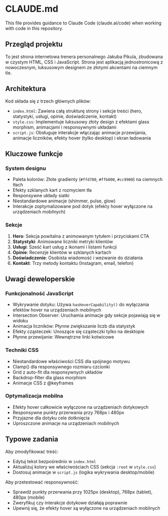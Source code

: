 # CLAUDE.md

This file provides guidance to Claude Code (claude.ai/code) when working with code in this repository.

## Przegląd projektu

To jest strona internetowa trenera personalnego Jakuba Pikula, zbudowana w czystym HTML, CSS i JavaScript. Strona jest aplikacją jednostronicową z nowoczesnym, luksusowym designem ze złotymi akcentami na ciemnym tle.

## Architektura

Kod składa się z trzech głównych plików:
- `index.html`: Zawiera całą strukturę strony i sekcje treści (hero, statystyki, usługi, opinie, doświadczenie, kontakt)
- `style.css`: Implementuje luksusowy złoty design z efektami glass morphism, animacjami i responsywnymi układami
- `script.js`: Obsługuje interakcje włączając animacje przewijania, animacje liczników, efekty hover (tylko desktop) i ekran ładowania

## Kluczowe funkcje

### System designu
- Paleta kolorów: Złote gradienty (`#ffd700`, `#ffb000`, `#cc9900`) na ciemnych tłach
- Efekty szklanych kart z rozmyciem tła
- Responsywne układy siatki
- Niestandardowe animacje (shimmer, pulse, glow)
- Interakcje zoptymalizowane pod dotyk (efekty hover wyłączone na urządzeniach mobilnych)

### Sekcje
1. **Hero**: Sekcja powitalna z animowanym tytułem i przyciskami CTA
2. **Statystyki**: Animowane liczniki metryki klientów
3. **Usługi**: Sześć kart usług z ikonami i listami funkcji
4. **Opinie**: Recenzje klientów w szklanych kartach
5. **Doświadczenie**: Osobista wiadomość i wezwanie do działania
6. **Kontakt**: Trzy metody kontaktu (Instagram, email, telefon)

## Uwagi deweloperskie

### Funkcjonalność JavaScript
- Wykrywanie dotyku: Używa `hasHoverCapability()` do wyłączania efektów hover na urządzeniach mobilnych
- Intersection Observer: Uruchamia animacje gdy sekcje pojawiają się w widoku
- Animacja liczników: Płynne zwiększanie liczb dla statystyk
- Efekty cząsteczek: Unoszące się cząsteczki tylko na desktopie
- Płynne przewijanie: Wewnętrzne linki kotwicowe

### Techniki CSS
- Niestandardowe właściwości CSS dla spójnego motywu
- Clamp() dla responsywnego rozmiaru czcionki
- Grid z auto-fit dla responsywnych układów
- Backdrop-filter dla glass morphism
- Animacje CSS z @keyframes

### Optymalizacja mobilna
- Efekty hover całkowicie wyłączone na urządzeniach dotykowych
- Responsywne punkty przerwania przy 768px i 480px
- Przyjazne dla dotyku cele dotknięcia
- Uproszczone animacje na urządzeniach mobilnych

## Typowe zadania

Aby zmodyfikować treść:
- Edytuj tekst bezpośrednio w `index.html`
- Aktualizuj kolory we właściwościach CSS (sekcja `:root` w `style.css`)
- Dostosuj animacje w `script.js` (logika wykrywania desktop/mobile)

Aby przetestować responsywność:
- Sprawdź punkty przerwania przy 1025px (desktop), 768px (tablet), 480px (mobile)
- Zweryfikuj czy interakcje dotykowe działają poprawnie
- Upewnij się, że efekty hover są wyłączone na urządzeniach mobilnych